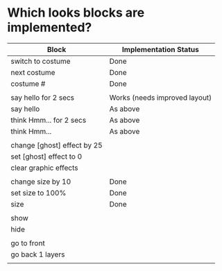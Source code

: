# Which looks blocks are implemented?

Block						| Implementation Status
--------------------		| ----------------------
switch to costume           | Done                              
next costume                | Done                          
costume #                   | Done                              
                            | 
say hello for 2 secs        | Works (needs improved layout)
say hello                   | As above
think Hmm... for 2 secs     | As above
think Hmm...                | As above
                            | 
change [ghost] effect by 25 | 
set [ghost] effect to 0     |   
clear graphic effects       |
                            | 
change size by 10           | Done
set size to 100%            | Done
size                        | Done
                            | 
show                        | 
hide                        | 
                            | 
go to front                 | 
go back 1 layers            | 
                            | 
 